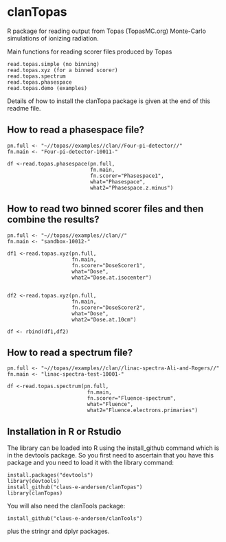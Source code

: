 # clanTopas
R package for reading output from Topas (TopasMC.org) Monte-Carlo simulations of ionizing radiation. 

Main functions for reading scorer files produced by Topas
```
read.topas.simple (no binning)
read.topas.xyz (for a binned scorer)
read.topas.spectrum
read.topas.phasespace
read.topas.demo (examples)
```
Details of how to install the clanTopa package is given at the end of this readme file.

## How to read a phasespace file?

```
pn.full <- "~//topas//examples//clan//Four-pi-detector//"
fn.main <- "Four-pi-detector-10011-"

df <-read.topas.phasespace(pn.full, 
                           fn.main, 
                           fn.scorer="Phasespace1",
                           what="Phasespace",
                           what2="Phasespace.z.minus")
```                          

## How to read two binned scorer files and then combine the results?

```
pn.full <- "~//topas//examples//clan//"
fn.main <- "sandbox-10012-"

df1 <-read.topas.xyz(pn.full,
                     fn.main,
                     fn.scorer="DoseScorer1",
                     what="Dose",
                     what2="Dose.at.isocenter")


df2 <-read.topas.xyz(pn.full,
                     fn.main,
                     fn.scorer="DoseScorer2",
                     what="Dose",
                     what2="Dose.at.10cm")

df <- rbind(df1,df2)
```

## How to read a spectrum file?

```
pn.full <- "~//topas//examples//clan//linac-spectra-Ali-and-Rogers//"
fn.main <- "linac-spectra-test-10001-"

df <-read.topas.spectrum(pn.full,
                          fn.main,
                          fn.scorer="Fluence-spectrum",
                          what="Fluence",
                          what2="Fluence.electrons.primaries")

```

## Installation in R or Rstudio

The library can be loaded into R using the install_github command which is in the devtools package. So you first need to ascertain that you have this package and you need to load it with the library command:

```
install.packages("devtools")
library(devtools)
install_github("claus-e-andersen/clanTopas")
library(clanTopas)
```
You will also need the clanTools package:

```
install_github("claus-e-andersen/clanTools")
```

plus the stringr and dplyr packages.

